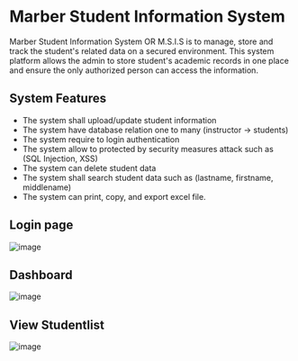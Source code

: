 # Marber Student Information System
Marber Student Information System OR M.S.I.S is to manage, store and track the student's related data on a secured environment. This system platform allows the admin to store student's academic records in one place and ensure the only authorized person can access the information.

## System Features

- The system shall upload/update student information
- The system have database relation one to many (instructor -> students)
- The system require to login authentication
- The system allow to protected by security measures attack such as (SQL Injection, XSS)
- The system can delete student data
- The system shall search student data such as (lastname, firstname, middlename)
- The system can print, copy, and export excel file.

## Login page

![image](https://user-images.githubusercontent.com/47966968/212591812-ff56549e-b9ef-4fe1-b710-e9eee1298599.png)

## Dashboard

![image](https://user-images.githubusercontent.com/47966968/212592002-4b510050-87d1-4aa4-8a94-180e07d715e1.png)

## View Studentlist

![image](https://user-images.githubusercontent.com/47966968/212592259-7e03ee8d-e758-4301-aef5-53e896b4f5ca.png)
